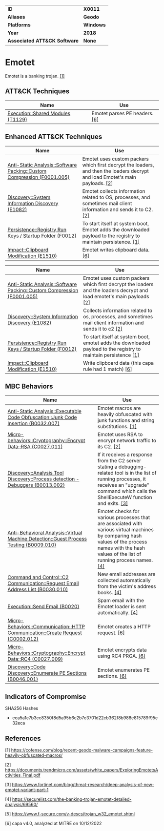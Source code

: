 <table>
<tr>
<td><b>ID</b></td>
<td><b>X0011</b></td>
</tr>
<tr>
<td><b>Aliases</b></td>
<td><b>Geodo</b></td>
</tr>
<tr>
<td><b>Platforms</b></td>
<td><b>Windows</b></td>
</tr>
<tr>
<td><b>Year</b></td>
<td><b>2018</b></td>
</tr>
<tr>
<td><b>Associated ATT&CK Software</b></td>
<td><b>None</b></td>
</tr>
</table>


# Emotet

Emotet is a banking trojan. [[1]](#1)

## ATT&CK Techniques

|Name|Use|
|---|---|
|[Execution::Shared Modules (T1129)](https://attack.mitre.org/techniques/T1129)|Emotet parses PE headers. [[6]](#6)|

## Enhanced ATT&CK Techniques

|Name|Use|
|---|---|
|[Anti-Static Analysis::Software Packing::Custom Compression (F0001.005)](../anti-static-analysis/software-packing.md)|Emotet uses custom packers which first decrypt the loaders, and then the loaders decrypt and load Emotet's main payloads. [[2]](#2)|
|[Discovery::System Information Discovery (E1082)](../discovery/system-information-discovery.md)|Emotet collects information related to OS, processes, and sometimes mail client information and sends it to C2. [[2]](#2)|
|[Persistence::Registry Run Keys / Startup Folder (F0012)](../persistence/registry-run-keys-startup-folder.md)|To start itself at system boot, Emotet adds the downloaded payload to the registry to maintain persistence. [[1]](#1)|
|[Impact::Clipboard Modification (E1510)](../impact/clipboard-modification.md)|Emotet writes clipboard data. [[6]](#6)|

|Name|Use|
|---|---|
|[Anti-Static Analysis::Software Packing::Custom Compression (F0001.005)](../anti-static-analysis/software-packing.md)|Emotet uses custom packers which first decrypt the loaders and the loaders decrypt and load emotet's main payloads [[2]](#2) |
|[Discovery::System Information Discovery (E1082)](../discovery/system-information-discovery.md)|Collects information related to os, processes, and sometimes mail client information and sends it to c2 [[2]](#2) |
|[Persistence::Registry Run Keys / Startup Folder (F0012)](../persistence/registry-run-keys-startup-folder.md)|To start itself at system boot, emotet adds the downloaded payload to the registry to maintain persistence [[1]](#1) |
|[Impact::Clipboard Modification (E1510)](../impact/clipboard-modification.md)|Write clipboard data (this capa rule had 1 match) [[6]](#6) |

## MBC Behaviors

|Name|Use|
|---|---|
|[Anti-Static Analysis::Executable Code Obfuscation::Junk Code Insertion (B0032.007)](../anti-static-analysis/executable-code-obfuscation.md)|Emotet macros are heavily obfuscated with junk functions and string substitutions. [[1]](#1)|
|[Micro-behaviors::Cryptography::Encrypt Data::RSA (C0027.011)](../micro-behaviors/cryptography/encrypt-data.md)|Emotet uses RSA to encrypt network traffic to its C2. [[2]](#2)|
|[Discovery::Analysis Tool Discovery::Process detection - Debuggers (B0013.002)](../discovery/analysis-tool-discovery.md)|If it receives a response from the C2 server stating a debugging-related tool is in the list of running processes, it receives an "upgrade" command which calls the ShellExecuteW function and exits. [[3]](#3)|
|[Anti-Behavioral Analysis::Virtual Machine Detection::Guest Process Testing (B0009.010)](../anti-behavioral-analysis/virtual-machine-detection.md)|Emotet checks for various processes that are associated with various virtual machines by comparing hash values of the process names with the hash values of the list of running process names. [[4]](#4)|
|[Command and Control::C2 Communication::Request Email Address List (B0030.010)](../command-and-control/c2-communication.md)|New email addresses are collected automatically from the victim's address books. [[4]](#4)|
|[Execution::Send Email (B0020)](../execution/send-email.md)|Spam email with the Emotet loader is sent automatically. [[4]](#4)|
|[Micro-Behaviors::Communication::HTTP Communication::Create Request (C0002.012)](../micro-behaviors/communication/http-communication.md)|Emotet creates a HTTP request. [[6]](#6)|
|[Micro-Behaviors::Cryptography::Encrypt Data::RC4 (C0027.009)](../micro-behaviors/cryptography/encrypt-data.md)|Emotet encrypts data using RC4 PRGA. [[6]](#6)|
|[Discovery::Code Discovery::Enumerate PE Sections (B0046.001)](../discovery/code-discovery.md)|Emotet enumerates PE sections. [[6]](#6)|


## Indicators of Compromise

SHA256 Hashes
- eea5a1c7b3cc8350f8d5a95b6e2b7e3701d22cb362f8b988e815789f95c32eca

## References

<a name="1">[1]</a> https://cofense.com/blog/recent-geodo-malware-campaigns-feature-heavily-obfuscated-macros/

<a name="2">[2]</a> https://documents.trendmicro.com/assets/white_papers/ExploringEmotetsActivities_Final.pdf

<a name="3">[3]</a> https://www.fortinet.com/blog/threat-research/deep-analysis-of-new-emotet-variant-part-1

<a name="4">[4]</a> https://securelist.com/the-banking-trojan-emotet-detailed-analysis/69560/

<a name="5">[5]</a> https://www.f-secure.com/v-descs/trojan_w32_emotet.shtml

<a name="6">[6]</a> capa v4.0, analyzed at MITRE on 10/12/2022

